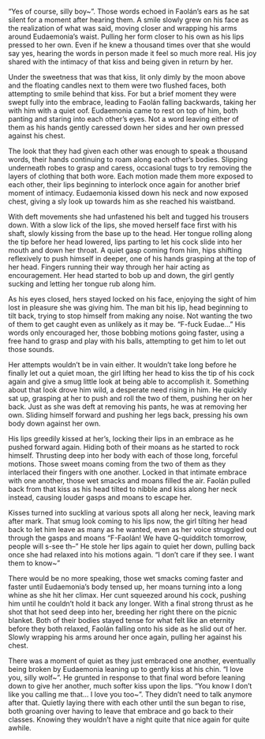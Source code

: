 “Yes of course, silly boy~”. Those words echoed in Faolán’s ears as he sat silent for a moment after hearing them. A smile slowly grew on his face as the realization of what was said, moving closer and wrapping his arms around Eudaemonia’s waist. Pulling her form closer to his own as his lips pressed to her own. Even if he knew a thousand times over that she would say yes, hearing the words in person made it feel so much more real. His joy shared with the intimacy of that kiss and being given in return by her.

Under the sweetness that was that kiss, lit only dimly by the moon above and the floating candles next to them were two flushed faces, both attempting to smile behind that kiss. For but a brief moment they were swept fully into the embrace, leading to Faolán falling backwards, taking her with him with a quiet oof. Eudaemonia came to rest on top of him, both panting and staring into each other’s eyes. Not a word leaving either of them as his hands gently caressed down her sides and her own pressed against his chest.

The look that they had given each other was enough to speak a thousand words, their hands continuing to roam along each other’s bodies. Slipping underneath robes to grasp and caress, occasional tugs to try removing the layers of clothing that both wore. Each motion made them more exposed to each other, their lips beginning to interlock once again for another brief moment of intimacy. Eudaemonia kissed down his neck and now exposed chest, giving a sly look up towards him as she reached his waistband.

With deft movements she had unfastened his belt and tugged his trousers down. With a slow lick of the lips, she moved herself face first with his shaft, slowly kissing from the base up to the head. Her tongue rolling along the tip before her head lowered, lips parting to let his cock slide into her mouth and down her throat. A quiet gasp coming from him, hips shifting reflexively to push himself in deeper, one of his hands grasping at the top of her head. Fingers running their way through her hair acting as encouragement. Her head started to bob up and down, the girl gently sucking and letting her tongue rub along him.

As his eyes closed, hers stayed locked on his face, enjoying the sight of him lost in pleasure she was giving him. The man bit his lip, head beginning to tilt back, trying to stop himself from making any noise. Not wanting the two of them to get caught even as unlikely as it may be. “F-fuck Eudae…” His words only encouraged her, those bobbing motions going faster, using a free hand to grasp and play with his balls, attempting to get him to let out those sounds. 

Her attempts wouldn’t be in vain either. It wouldn’t take long before he finally let out a quiet moan, the girl lifting her head to kiss the tip of his cock again and give a smug little look at being able to accomplish it. Something about that look drove him wild, a desperate need rising in him. He quickly sat up, grasping at her to push and roll the two of them, pushing her on her back. Just as she was deft at removing his pants, he was at removing her own. Sliding himself forward and pushing her legs back, pressing his own body down against her own.

His lips greedily kissed at her’s, locking their lips in an embrace as he pushed forward again. Hiding both of their moans as he started to rock himself. Thrusting deep into her body with each of those long, forceful motions. Those sweet moans coming from the two of them as they interlaced their fingers with one another. Locked in that intimate embrace with one another, those wet smacks and moans filled the air. Faolán pulled back from that kiss as his head tilted to nibble and kiss along her neck instead, causing louder gasps and moans to escape her. 

Kisses turned into suckling at various spots all along her neck, leaving mark after mark. That smug look coming to his lips now, the girl tilting her head back to let him leave as many as he wanted, even as her voice struggled out through the gasps and moans “F-Faolán! We have Q-quidditch tomorrow, people will s-see th–” He stole her lips again to quiet her down, pulling back once she had relaxed into his motions again. “I don’t care if they see. I want them to know~” 

There would be no more speaking, those wet smacks coming faster and faster until Eudaemonia’s body tensed up, her moans turning into a long whine as she hit her climax. Her cunt squeezed around his cock, pushing him until he couldn’t hold it back any longer. With a final strong thrust as he shot that hot seed deep into her, breeding her right there on the picnic blanket. Both of their bodies stayed tense for what felt like an eternity before they both relaxed, Faolán falling onto his side as he slid out of her. Slowly wrapping his arms around her once again, pulling her against his chest.

There was a moment of quiet as they just embraced one another, eventually being broken by Eudaemonia leaning up to gently kiss at his chin. “I love you, silly wolf~”. He grunted in response to that final word before leaning down to give her another, much softer kiss upon the lips. “You know I don’t like you calling me that… I love you too~”. They didn’t need to talk anymore after that.  Quietly laying there with each other until the sun began to rise, both groaning over having to leave that embrace and go back to their classes. Knowing they wouldn’t have a night quite that nice again for quite awhile.
